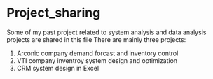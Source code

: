 # Project_sharing
Some of my past project related to system analysis and data analysis projects are shared in this file
There are mainly three projects:
1. Arconic company demand forcast and inventory control
2. VTI company inventroy system design and optimization
3. CRM system design in Excel
